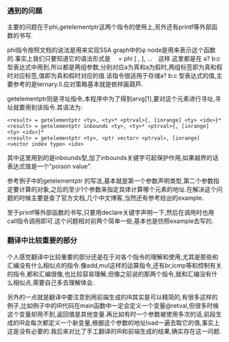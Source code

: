 

### 遇到的问题

主要的问题在于phi,getelementptr这两个指令的使用上,另外还有printf等外部函数的书写.

phi指令按照文档的说法是用来实现SSA graph中的φ node是用来表示这个函数的.事实上我们只要知道它的语法形式是　<result> = phi <ty> [ <val0>, <label0>], ...　这样.这里都是在 a? b:c 型表达式中用到,所以都是两组参数,分别对应a为真和a为假时,两组标签即为真和假时对应标签,值即为真和假时对应的值.该指令很适用于存储a? b:c 型表达式的值,主要参考的是ternary.ll.应对策略基本就是依样画葫芦.

getelementptr则是寻址指令,本程序中为了得到arvg[1],要对这个元素进行寻址,寻址就要用到该指令.其语法为:

```
<result> = getelementptr <ty>, <ty>* <ptrval>{, [inrange] <ty> <idx>}*
<result> = getelementptr inbounds <ty>, <ty>* <ptrval>{, [inrange] <ty> <idx>}*
<result> = getelementptr <ty>, <ptr vector> <ptrval>, [inrange] <vector index type> <idx>
```

其中这里用到的是inbounds型,加了inbounds关键字可起保护作用,如果越界的话表达式值是一个"poison value".

参考例子中的getelementptr 的写法,基本就是第一个参数声明类型,第二个参数指定要计算的对象,之后的至少1个参数来指定具体计算哪个元素的地址.在解决这个问题的时候主要是查了官方文档,几个中文博客,当然还有参考给出的example.

至于printf等外部函数的书写,只要用declare关键字声明一下,然后在调用时也用call指令调用即可.这个问题相对前两个简单一些,基本也是仿照example去写的.



### 翻译中比较重要的部分

个人感觉翻译中比较重要的部分还是在于对各个指令的理解和使用,尤其是那些和汇编没有什么相似点的指令.像add,mul这样的运算指令,还有br,icmp等和控制有关的指令,都和汇编很像,也比较容易理解,但像之前说的那两个指令,就和汇编没有什么相似点,需要自己多去理解体会.

另外的一点就是翻译中要注意到用前端生成的IR其实是可以精简的,有很多这样的例子,比如例子中的IR代码在main函数中一定会定义一个变量@retval,但很多时候这个变量却用不到,返回值是其他变量.再比如有时一个参数被使用多次的话,前段生成的IR会每次都定义一个新变量,根据这个参数的地址load一遍去取它的值,事实上这是没有必要的.我后来对比了手工翻译的IR和前端生成的结果,确实存在这一问题.

